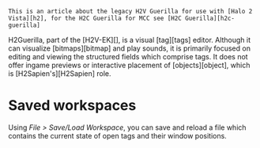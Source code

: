 ```.alert
This is an article about the legacy H2V Guerilla for use with [Halo 2 Vista][h2], for the H2C Guerilla for MCC see [H2C Guerilla][h2c-guerilla]
```

H2Guerilla, part of the [H2V-EK][], is a visual [tag][tags] editor. Although it can visualize [bitmaps][bitmap] and play sounds, it is primarily focused on editing and viewing the structured fields which comprise tags. It does not offer ingame previews or interactive placement of [objects][object], which is [H2Sapien's][H2Sapien] role.

# Saved workspaces
Using _File > Save/Load Workspace_, you can save and reload a file which contains the current state of open tags and their window positions.
